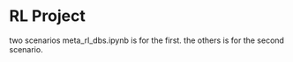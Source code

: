 # RL Project
 two scenarios
meta_rl_dbs.ipynb is for the first.
the others is for the second scenario.
